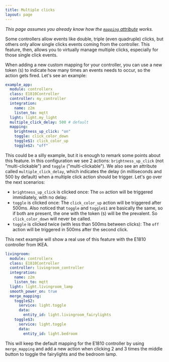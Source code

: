 ```yaml
---
title: Multiple clicks
layout: page
---
```


_This page assumes you already know how the [`mapping` attribute](custom-controllers) works._

Some controllers allow events like double, triple (even quadruple) clicks, but others only allow single clicks events coming from the controller. This feature, then, allows you to virtually manage multiple clicks, especially for those single click events.

When adding a new custom mapping for your controller, you can use a new token (`$`) to indicate how many times an events needs to occur, so the action gets fired. Let's see an example:

```yaml
example_app:
  module: controllerx
  class: E1810Controller
  controller: my_controller
  integration:
    name: z2m
    listen_to: mqtt
  light: light.my_light
  multiple_click_delay: 500 # default
  mapping:
    brightness_up_click: "on"
    toggle: click_color_down
    toggle$1: click_color_up
    toggle$2: "off"
```

This could be a silly example, but it is enough to remark some points about this feature. In this configuration we see 2 actions: `brightness_up_click` (not "multi-clickable") and `toggle` ("multi-clickable"). We also see an attribute called `multiple_click_delay`, which indicates the delay (in milliseconds and 500 by default) when a multiple click action should be trigger. Let's go over the next scenarios:
- `brightness_up_click` is clicked once: The `on` action will be triggered immidiately, with no delay.
- `toggle` is clicked once: The `click_color_up` action will be triggered after 500ms. Also noticed that `toggle` and `toggle$1` are basically the same, so if both are present, the one with the token (`$`) will be the prevalent. So `click_color_down` will never be called.
- `toggle` is clicked twice (with less than 500ms between clicks): The `off` action will be triggered in 500ms after the second click.

This next example will show a real use of this feature with the E1810 controller from IKEA.

```yaml
livingroom:
  module: controllerx
  class: E1810Controller
  controller: livingroom_controller
  integration:
    name: z2m
    listen_to: mqtt
  light: light.livingroom_lamp
  smooth_power_on: true
  merge_mapping:
    toggle$2:
      service: light.toggle
      data:
        entity_id: light.livingroom_fairylights
    toggle$3:
      service: light.toggle
      data:
        entity_id: light.bedroom
```

This will keep the default mapping for the E1810 controller by using `merge_mapping` and add a new action when clicking 2 and 3 times the middle button to toggle the fairylights and the bedroom lamp.
